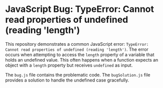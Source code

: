 # JavaScript Bug: TypeError: Cannot read properties of undefined (reading 'length')

This repository demonstrates a common JavaScript error: `TypeError: Cannot read properties of undefined (reading 'length')`.  The error occurs when attempting to access the `length` property of a variable that holds an undefined value.  This often happens when a function expects an object with a `length` property but receives `undefined` as input.

The `bug.js` file contains the problematic code. The `bugSolution.js` file provides a solution to handle the undefined case gracefully.